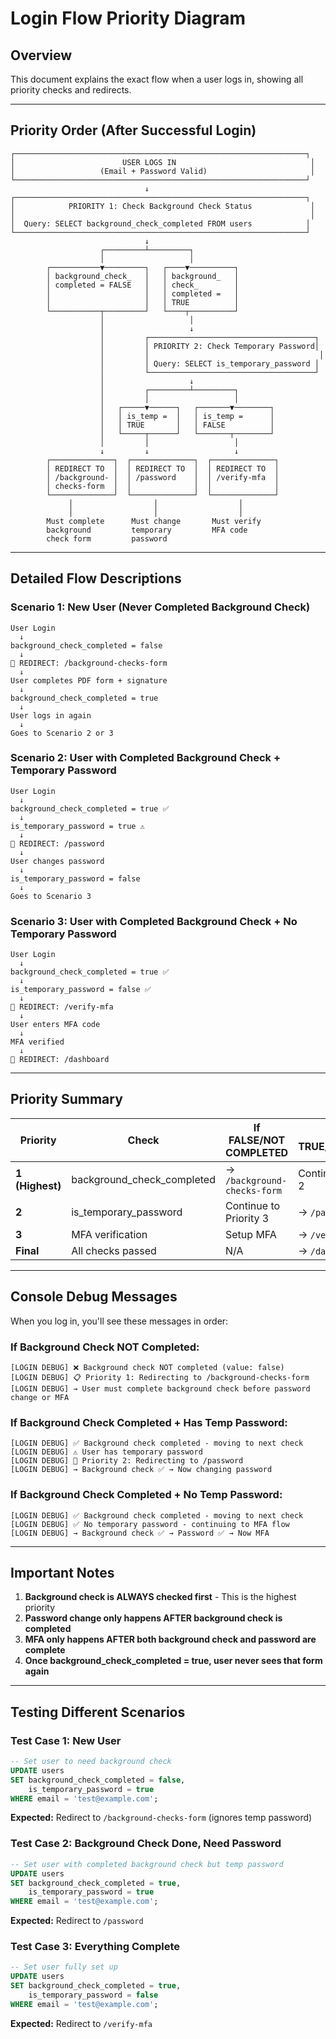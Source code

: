 # Login Flow Priority Diagram

## Overview
This document explains the exact flow when a user logs in, showing all priority checks and redirects.

---

## Priority Order (After Successful Login)

```
┌─────────────────────────────────────────────────────────────────┐
│                        USER LOGS IN                              │
│                   (Email + Password Valid)                       │
└─────────────────────────────────────────────────────────────────┘
                              ↓
┌─────────────────────────────────────────────────────────────────┐
│            PRIORITY 1: Check Background Check Status             │
│                                                                  │
│  Query: SELECT background_check_completed FROM users            │
└─────────────────────────────────────────────────────────────────┘
                              ↓
                    ┌─────────┴─────────┐
                    │                   │
        ┌───────────▼─────────┐   ┌────▼──────────┐
        │ background_check_   │   │ background_   │
        │ completed = FALSE   │   │ check_        │
        │                     │   │ completed =   │
        │                     │   │ TRUE          │
        └───────────┬─────────┘   └────┬──────────┘
                    │                   │
                    │                   ↓
                    │         ┌─────────────────────────────────────┐
                    │         │ PRIORITY 2: Check Temporary Password│
                    │         │                                      │
                    │         │ Query: SELECT is_temporary_password │
                    │         └─────────────────────────────────────┘
                    │                   ↓
                    │         ┌─────────┴─────────┐
                    │         │                   │
                    │   ┌─────▼──────┐   ┌───────▼────────┐
                    │   │ is_temp =  │   │ is_temp =      │
                    │   │ TRUE       │   │ FALSE          │
                    │   └─────┬──────┘   └───────┬────────┘
                    │         │                   │
                    ↓         ↓                   ↓
        ┌──────────────┐  ┌──────────────┐  ┌──────────────┐
        │ REDIRECT TO  │  │ REDIRECT TO  │  │ REDIRECT TO  │
        │ /background- │  │ /password    │  │ /verify-mfa  │
        │ checks-form  │  │              │  │              │
        └──────────────┘  └──────────────┘  └──────────────┘
             │                  │                  │
             │                  │                  │
        Must complete      Must change       Must verify
        background         temporary         MFA code
        check form         password
```

---

## Detailed Flow Descriptions

### Scenario 1: New User (Never Completed Background Check)
```
User Login
  ↓
background_check_completed = false
  ↓
🔄 REDIRECT: /background-checks-form
  ↓
User completes PDF form + signature
  ↓
background_check_completed = true
  ↓
User logs in again
  ↓
Goes to Scenario 2 or 3
```

### Scenario 2: User with Completed Background Check + Temporary Password
```
User Login
  ↓
background_check_completed = true ✅
  ↓
is_temporary_password = true ⚠️
  ↓
🔄 REDIRECT: /password
  ↓
User changes password
  ↓
is_temporary_password = false
  ↓
Goes to Scenario 3
```

### Scenario 3: User with Completed Background Check + No Temporary Password
```
User Login
  ↓
background_check_completed = true ✅
  ↓
is_temporary_password = false ✅
  ↓
🔄 REDIRECT: /verify-mfa
  ↓
User enters MFA code
  ↓
MFA verified
  ↓
🔄 REDIRECT: /dashboard
```

---

## Priority Summary

| Priority | Check | If FALSE/NOT COMPLETED | If TRUE/COMPLETED |
|----------|-------|------------------------|-------------------|
| **1 (Highest)** | background_check_completed | → `/background-checks-form` | Continue to Priority 2 |
| **2** | is_temporary_password | Continue to Priority 3 | → `/password` |
| **3** | MFA verification | Setup MFA | → `/verify-mfa` |
| **Final** | All checks passed | N/A | → `/dashboard` |

---

## Console Debug Messages

When you log in, you'll see these messages in order:

### If Background Check NOT Completed:
```
[LOGIN DEBUG] ❌ Background check NOT completed (value: false)
[LOGIN DEBUG] 📋 Priority 1: Redirecting to /background-checks-form
[LOGIN DEBUG] → User must complete background check before password change or MFA
```

### If Background Check Completed + Has Temp Password:
```
[LOGIN DEBUG] ✅ Background check completed - moving to next check
[LOGIN DEBUG] ⚠️ User has temporary password
[LOGIN DEBUG] 🔑 Priority 2: Redirecting to /password
[LOGIN DEBUG] → Background check ✅ → Now changing password
```

### If Background Check Completed + No Temp Password:
```
[LOGIN DEBUG] ✅ Background check completed - moving to next check
[LOGIN DEBUG] ✅ No temporary password - continuing to MFA flow
[LOGIN DEBUG] → Background check ✅ → Password ✅ → Now MFA
```

---

## Important Notes

1. **Background check is ALWAYS checked first** - This is the highest priority
2. **Password change only happens AFTER background check is completed**
3. **MFA only happens AFTER both background check and password are complete**
4. **Once background_check_completed = true, user never sees that form again**

---

## Testing Different Scenarios

### Test Case 1: New User
```sql
-- Set user to need background check
UPDATE users
SET background_check_completed = false,
    is_temporary_password = true
WHERE email = 'test@example.com';
```
**Expected:** Redirect to `/background-checks-form` (ignores temp password)

### Test Case 2: Background Check Done, Need Password
```sql
-- Set user with completed background check but temp password
UPDATE users
SET background_check_completed = true,
    is_temporary_password = true
WHERE email = 'test@example.com';
```
**Expected:** Redirect to `/password`

### Test Case 3: Everything Complete
```sql
-- Set user fully set up
UPDATE users
SET background_check_completed = true,
    is_temporary_password = false
WHERE email = 'test@example.com';
```
**Expected:** Redirect to `/verify-mfa`
